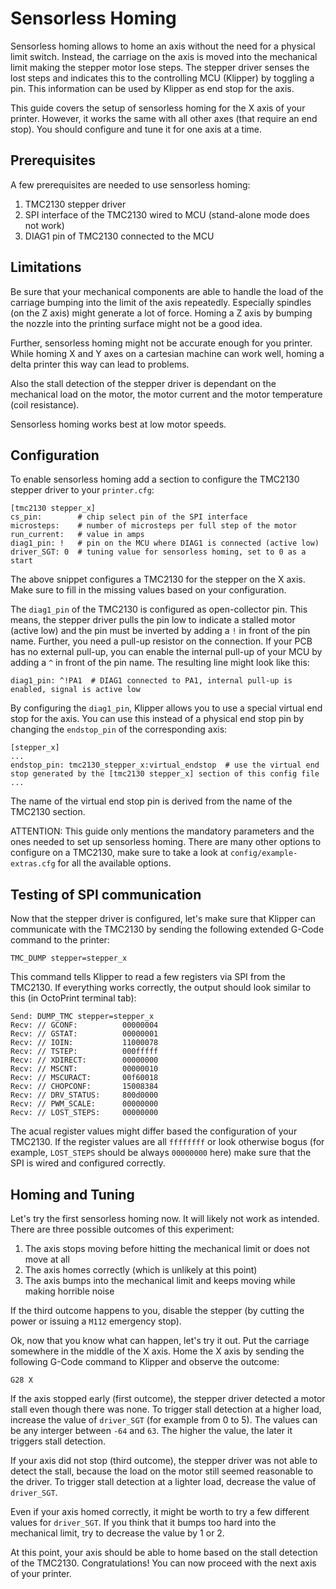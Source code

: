 # Sensorless Homing
Sensorless homing allows to home an axis without the need for a physical limit switch. Instead, the carriage on the axis is moved into the mechanical limit making the stepper motor lose steps. The stepper driver senses the lost steps and indicates this to the controlling MCU (Klipper) by toggling a pin. This information can be used by Klipper as end stop for the axis.

This guide covers the setup of sensorless homing for the X axis of your printer. However, it works the same with all other axes (that require an end stop). You should configure and tune it for one axis at a time.

## Prerequisites
A few prerequisites are needed to use sensorless homing:

1. TMC2130 stepper driver
2. SPI interface of the TMC2130 wired to MCU (stand-alone mode does not work)
3. DIAG1 pin of TMC2130 connected to the MCU


## Limitations
Be sure that your mechanical components are able to handle the load of the carriage bumping into the limit of the axis repeatedly. Especially spindles (on the Z axis) might generate a lot of force. Homing a Z axis by bumping the nozzle into the printing surface might not be a good idea.

Further, sensorless homing might not be accurate enough for you printer. While homing X and Y axes on a cartesian machine can work well, homing a delta printer this way can lead to problems.

Also the stall detection of the stepper driver is dependant on the mechanical load on the motor, the motor current and the motor temperature (coil resistance).

Sensorless homing works best at low motor speeds.

## Configuration
To enable sensorless homing add a section to configure the TMC2130 stepper driver to your `printer.cfg`:

```
[tmc2130 stepper_x]
cs_pin:        # chip select pin of the SPI interface
microsteps:    # number of microsteps per full step of the motor
run_current:   # value in amps
diag1_pin: !   # pin on the MCU where DIAG1 is connected (active low)
driver_SGT: 0  # tuning value for sensorless homing, set to 0 as a start
```

The above snippet configures a TMC2130 for the stepper on the X axis. Make sure to fill in the missing values based on your configuration.

The `diag1_pin` of the TMC2130 is configured as open-collector pin. This means, the stepper driver pulls the pin low to indicate a stalled motor (active low) and the pin must be inverted by adding a `!` in front of the pin name. Further, you need a pull-up resistor on the connection. If your PCB has no external pull-up, you can enable the internal pull-up of your MCU by adding a `^` in front of the pin name. The resulting line might look like this:

```
diag1_pin: ^!PA1  # DIAG1 connected to PA1, internal pull-up is enabled, signal is active low
```

By configuring the `diag1_pin`, Klipper allows you to use a special virtual end stop for the axis. You can use this instead of a physical end stop pin by changing the `endstop_pin` of the corresponding axis:

```
[stepper_x]
...
endstop_pin: tmc2130_stepper_x:virtual_endstop  # use the virtual end stop generated by the [tmc2130 stepper_x] section of this config file
...
```

The name of the virtual end stop pin is derived from the name of the TMC2130 section.

ATTENTION: This guide only mentions the mandatory parameters and the ones needed to set up sensorless homing. There are many other options to configure on a TMC2130, make sure to take a look at `config/example-extras.cfg` for all the available options.

## Testing of SPI communication
Now that the stepper driver is configured, let's make sure that Klipper can communicate with the TMC2130 by sending the following extended G-Code command to the printer:

```
TMC_DUMP stepper=stepper_x
```

This command tells Klipper to read a few registers via SPI from the TMC2130. If everything works correctly, the output should look similar to this (in OctoPrint terminal tab):

```
Send: DUMP_TMC stepper=stepper_x
Recv: // GCONF:          00000004
Recv: // GSTAT:          00000001
Recv: // IOIN:           11000078
Recv: // TSTEP:          000fffff
Recv: // XDIRECT:        00000000
Recv: // MSCNT:          00000010
Recv: // MSCURACT:       00f60018
Recv: // CHOPCONF:       15008384
Recv: // DRV_STATUS:     800d0000
Recv: // PWM_SCALE:      00000000
Recv: // LOST_STEPS:     00000000
```

The acual register values might differ based the configuration of your TMC2130. If the register values are all `ffffffff` or look otherwise bogus (for example, `LOST_STEPS` should be always `00000000` here) make sure that the SPI is wired and configured correctly.

## Homing and Tuning

Let's try the first sensorless homing now. It will likely not work as intended. There are three possible outcomes of this experiment:

1. The axis stops moving before hitting the mechanical limit or does not move at all
2. The axis homes correctly (which is unlikely at this point)
3. The axis bumps into the mechanical limit and keeps moving while making horrible noise

If the third outcome happens to you, disable the stepper (by cutting the power or issuing a `M112` emergency stop).

Ok, now that you know what can happen, let's try it out. Put the carriage somewhere in the middle of the X axis. Home the X axis by sending the following G-Code command to Klipper and observe the outcome:

```
G28 X
```

If the axis stopped early (first outcome), the stepper driver detected a motor stall even though there was none. To trigger stall detection at a higher load, increase the value of `driver_SGT` (for example from 0 to 5). The values can be any interger between `-64` and `63`. The higher the value, the later it triggers stall detection.

If your axis did not stop (third outcome), the stepper driver was not able to detect the stall, because the load on the motor still seemed reasonable to the driver. To trigger stall detection at a lighter load, decrease the value of `driver_SGT`.

Even if your axis homed correctly, it might be worth to try a few different values for `driver_SGT`. If you think that it bumps too hard into the mechanical limit, try to decrease the value by 1 or 2.

At this point, your axis should be able to home based on the stall detection of the TMC2130. Congratulations! You can now proceed with the next axis of your printer.
